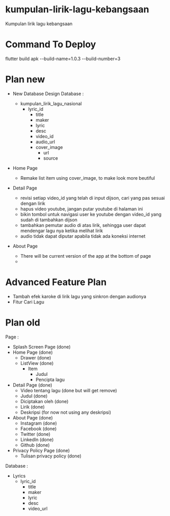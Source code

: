 # kumpulan-lirik-lagu-kebangsaan
Kumpulan lirik lagu kebangsaan

# Command To Deploy
flutter build apk --build-name=1.0.3 --build-number=3

# Plan new
- New Database Design
  Database :
    - kumpulan_lirik_lagu_nasional
      - lyric_id
        - title
        - maker
        - lyric
        - desc
        - video_id
        - audio_url
        - cover_image
          - url
          - source

- Home Page
  - Remake list item using cover_image, to make look more beutiful

- Detail Page
  - revisi setiap video_id yang telah di input dijson, cari yang pas sesuai dengan lirik
  - hapus video youtube, jangan putar youtube di halaman ini
  - bikin tombol untuk navigasi user ke youtube dengan  video_id yang sudah di tambahkan dijson
  - tambahkan pemutar audio di atas lirik, sehingga user dapat mendengar lagu nya ketika melihat lirik
  - audio tidak dapat diputar apabila tidak ada koneksi internet

- About Page
  - There will be current version of the app at the bottom of page
  - 

# Advanced Feature Plan
- Tambah efek karoke di lirik lagu yang sinkron dengan audionya
- Fitur Cari Lagu

# Plan old
Page :
- Splash Screen Page (done)
- Home Page (done)
  - Drawer (done)
  - ListView (done)
    - Item
      - Judul
      - Pencipta lagu
- Detail Page (done)
  - Video tentang lagu (done but will get remove)
  - Judul (done)
  - Diciptakan oleh (done)
  - Lirik (done)
  - Deskripsi (for now not using any deskripsi)
- About Page (done)
  - Instagram (done)
  - Facebook (done)
  - Twitter (done)
  - LinkedIn (done)
  - Github (done)
- Privacy Policy Page (done)
  - Tulisan privacy policy (done)
  
Database :
- Lyrics
  - lyric_id
    - title
    - maker
    - lyric
    - desc
    - video_url
